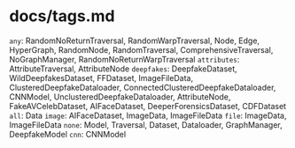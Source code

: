 # docs/tags.md

`any`: RandomNoReturnTraversal, RandomWarpTraversal, Node, Edge, HyperGraph, RandomNode, RandomTraversal, ComprehensiveTraversal, NoGraphManager, RandomNoReturnWarpTraversal
`attributes`: AttributeTraversal, AttributeNode
`deepfakes`: DeepfakeDataset, WildDeepfakesDataset, FFDataset, ImageFileData, ClusteredDeepfakeDataloader, ConnectedClusteredDeepfakeDataloader, CNNModel, UnclusteredDeepfakeDataloader, AttributeNode, FakeAVCelebDataset, AIFaceDataset, DeeperForensicsDataset, CDFDataset
`all`: Data
`image`: AIFaceDataset, ImageData, ImageFileData
`file`: ImageData, ImageFileData
`none`: Model, Traversal, Dataset, Dataloader, GraphManager, DeepfakeModel
`cnn`: CNNModel
